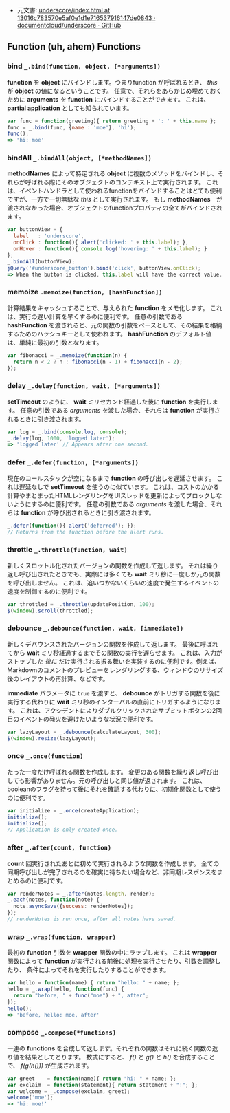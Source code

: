 +  元文書: [underscore/index.html at 13016c783570e5af0e1d1e716537916147de0843 · documentcloud/underscore · GitHub](https://github.com/documentcloud/underscore/blob/13016c783570e5af0e1d1e716537916147de0843/index.html)

## Function (uh, ahem) Functions

### bind `_.bind(function, object, [*arguments])`

**function** を **object** にバインドします。つまりfunction が呼ばれるとき、 *this* が **object** の値になるということです。
任意で、それらをあらかじめ埋めておくために **arguments** を **function** にバインドすることができます。
これは、 **partial application** としても知られています。

```javascript
var func = function(greeting){ return greeting + ': ' + this.name };  
func = _.bind(func, {name : 'moe'}, 'hi');  
func();  
=> 'hi: moe'
```


### bindAll `_.bindAll(object, [*methodNames])`

**methodNames** によって特定される **object** に複数のメソッドをバインドし、それらが呼ばれる際にそのオブジェクトのコンテキスト上で実行されます。
これは、イベントハンドラとして使われるfunctionをバインドすることはとても便利ですが、一方で一切無駄な *this* として実行されます。
もし **methodNames**　が渡されなかった場合、オブジェクトのfunctionプロパティの全てがバインドされます。

```javascript
var buttonView = {
  label   : 'underscore',
  onClick : function(){ alert('clicked: ' + this.label); },
  onHover : function(){ console.log('hovering: ' + this.label); }
};
_.bindAll(buttonView);
jQuery('#underscore_button').bind('click', buttonView.onClick);
=> When the button is clicked, this.label will have the correct value...
```


### memoize `.memoize(function, [hashFunction])`

計算結果をキャッシュすることで、与えられた **function** をメモ化します。
これは、実行の遅い計算を早くするのに便利です。
任意の引数である **hashFunction** を渡されると、元の関数の引数をベースとして、その結果を格納するためのハッシュキーとして使われます。
**hashFunction** のデフォルト値は、単純に最初の引数となります。

```javascript
var fibonacci = _.memoize(function(n) {
  return n < 2 ? n : fibonacci(n - 1) + fibonacci(n - 2);
});
```


### delay `_.delay(function, wait, [*arguments])`

**setTimeout** のように、 **wait** ミリセカンド経過した後に **function** を実行します。
任意の引数である *arguments* を渡した場合、それらは **function** が実行されるときに引き渡されます。

```javascript
var log = _.bind(console.log, console);
_.delay(log, 1000, 'logged later');
=> 'logged later' // Appears after one second.
```


### defer `_.defer(function, [*arguments])`

現在のコールスタックが空になるまで **function** の呼び出しを遅延させます。
これは遅延なしで **setTimeout** を使うのに似ています。
これは、コストのかかる計算やまとまったHTMLレンダリングをUIスレッドを更新によってブロックしないようにするのに便利です。
任意の引数である *arguments* を渡した場合、それらは **function** が呼び出されるときに引き渡されます。

```javascript
_.defer(function(){ alert('deferred'); });
// Returns from the function before the alert runs.
```


### throttle `_.throttle(function, wait)`

新しくスロットル化されたバージョンの関数を作成して返します。
それは繰り返し呼び出されたときでも、実際には多くても **wait** ミリ秒に一度しか元の関数を呼び出しません。
これは、追いつかないくらいの速度で発生するイベントの速度を制御するのに便利です。

```javascript
var throttled = _.throttle(updatePosition, 100);
$(window).scroll(throttled);
```


### debounce `_.debounce(function, wait, [immediate])`

新しくデバウンスされたバージョンの関数を作成して返します。
最後に呼ばれてから **wait** ミリ秒経過するまでその関数の実行を遅らせます。
これは、入力がストップした *後に* だけ実行される振る舞いを実装するのに便利です。例えば、Markdownのコメントのプレビューをレンダリングする、ウィンドウのリサイズ後のレイアウトの再計算、などです。

**immediate** パラメータに `true` を渡すと、 **debounce** がトリガする関数を後に実行する代わりに **wait** ミリ秒のインターバルの直前にトリガするようになります。 
これは、アクシデントによりダブルクリックされたサブミットボタンの2回目のイベントの発火を避けたいような状況で便利です。

```javascript
var lazyLayout = _.debounce(calculateLayout, 300);
$(window).resize(lazyLayout);
```


### once `_.once(function)`

たった一度だけ呼ばれる関数を作成します。
変更のある関数を繰り返し呼び出しても影響がありません。元の呼び出しと同じ値が返されます。
これは、booleanのフラグを持って後にそれを確認する代わりに、初期化関数として使うのに便利です。

```javascript
var initialize = _.once(createApplication);
initialize();
initialize();
// Application is only created once.
```


### after `_.after(count, function)`

**count** 回実行されたあとに初めて実行されるような関数を作成します。
全ての同期呼び出しが完了されるのを確実に待ちたい場合など、非同期レスポンスをまとめるのに便利です。

```javascript
var renderNotes = _.after(notes.length, render);
_.each(notes, function(note) {
  note.asyncSave({success: renderNotes});
});
// renderNotes is run once, after all notes have saved.
```


### wrap `_.wrap(function, wrapper)`

最初の **function** 引数を **wrapper** 関数の中にラップします。
これは **wrapper** 関数によって **function** が実行される前後に処理を実行させたり、引数を調整したり、
条件によってそれを実行したりすることができます。

```javascript
var hello = function(name) { return "hello: " + name; };
hello = _.wrap(hello, function(func) {
  return "before, " + func("moe") + ", after";
});
hello();
=> 'before, hello: moe, after'
```


### compose `_.compose(*functions)`

一連の **functions** を合成して返します。それぞれの関数はそれに続く関数の返り値を結果としてとります。
数式にすると、 *f()* と *g()* と *h()* を合成することで、 *f(g(h()))* が生成されます。

```javascript
var greet    = function(name){ return "hi: " + name; };
var exclaim  = function(statement){ return statement + "!"; };
var welcome = _.compose(exclaim, greet);
welcome('moe');
=> 'hi: moe!'
```
